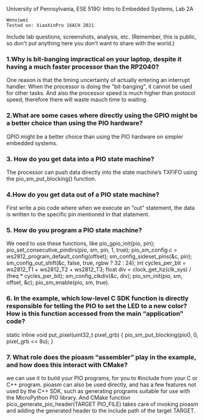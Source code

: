 University of Pennsylvania, ESE 5190: Intro to Embedded Systems, Lab 2A

    Wenxiwei
    Tested on: XiaoXinPro 16ACH 2021


Include lab questions, screenshots, analysis, etc. (Remember, this is public, so don't put anything here you don't want to share with the world.)

### 1.Why is bit-banging impractical on your laptop, despite it having a much faster processor than the RP2040?
One reason is that the timing uncertainty of actually entering an interrupt handler. When the processor is doing the "bit-banging", it cannot be used for other tasks. And also the processor speed is much higher than protocol speed, therefore there will waste mauch time to waiting.

### 2.What are some cases where directly using the GPIO might be a better choice than using the PIO hardware?
GPIO might be a better choice than using the PIO hardware on simpler embedded systems.

### 3. How do you get data into a PIO state machine?
The processor can push data directly into the state machine’s TXFIFO using the pio_sm_put_blocking() function. 

### 4.How do you get data out of a PIO state machine? 
First write a pio code where when we execute an "out" statement, the data is written to the specific pin mentioned in that statement.

### 5. How do you program a PIO state machine?
We need to use these functions, like pio_gpio_init(pio, pin); pio_set_consecutive_pindirs(pio, sm, pin, 1, true);  pio_sm_config c = ws2812_program_default_config(offset); sm_config_sideset_pins(&c, pin); sm_config_out_shift(&c, false, true, rgbw ? 32 : 24); int cycles_per_bit = ws2812_T1 + ws2812_T2 + ws2812_T3; float div = clock_get_hz(clk_sys) / (freq * cycles_per_bit); sm_config_clkdiv(&c, div); pio_sm_init(pio, sm, offset, &c); pio_sm_enable(pio, sm, true).

### 6. In the example, which low-level C SDK function is directly responsible for telling the PIO to set the LED to a new color? How is this function accessed from the main “application” code?
 static inline void put_pixel(uint32_t pixel_grb) {
   pio_sm_put_blocking(pio0, 0, pixel_grb << 8u);
   }
   
### 7.  What role does the pioasm “assembler” play in the example, and how does this interact with CMake?
we can use it to build your PIO programs, for you to #include from your C or C++ program. pioasm can also be used directly, and has a few features not used by the C++ SDK, such as generating programs suitable for use with the MicroPython PIO library. And CMake function pico_generate_pio_header(TARGET PIO_FILE) takes care of invoking pioasm and adding the generated header to the include path of the target TARGET.
   
